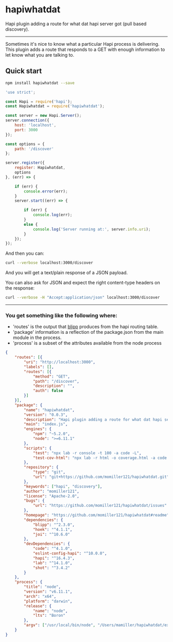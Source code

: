 # hapiwhatdat
Hapi plugin adding a route for what dat hapi server got (pull based discovery).

---

Sometimes it's nice to know what a particular Hapi process is delivering. This
plugin adds a route that responds to a GET with enough information to let
know what you are talking to.

## Quick start

```sh
npm install hapiwhatdat --save
```


```Javascript
'use strict';

const Hapi = require('hapi');
const Hapiwhatdat = require('hapiwhatdat');

const server = new Hapi.Server();
server.connection({
    host: 'localhost',
    port: 3000
});

const options = {
    path: '/discover'
};

server.register({
    register: Hapiwhatdat,
    options
}, (err) => {

    if (err) {
        console.error(err);
    }
    server.start((err) => {

        if (err) {
            console.log(err);
        }
        else {
            console.log('Server running at:', server.info.uri);
        }
    });
});
```

And then you can:

```sh
curl --verbose localhost:3000/discover
```

And you will get a text/plain response of a JSON payload.

You can also ask for JSON and expect the right content-type headers on the response:

```sh
curl --verbose -H "Accept:application/json" localhost:3000/discover
```

---

### You get something like the following where:

- 'routes' is the output that [blipp](https://github.com/danielb2/blipp) produces from the hapi routing table.
- 'package' information is a reflection of the package.json from the main module
in the process.
- 'process' is a subset of the attributes available from the node process

```json
{
	"routes": [{
		"uri": "http://localhost:3000",
		"labels": [],
		"routes": [{
			"method": "GET",
			"path": "/discover",
			"description": "",
			"auth": false
		}]
	}],
	"package": {
		"name": "hapiwhatdat",
		"version": "0.0.3",
		"description": "Hapi plugin adding a route for what dat hapi server got (pull based discovery).",
		"main": "index.js",
		"engines": {
			"npm": "~5.2.0",
			"node": ">=6.11.1"
		},
		"scripts": {
			"test": "npx lab -r console -t 100 -a code -L",
			"test-cov-html": "npx lab -r html -o coverage.html -a code -L"
		},
		"repository": {
			"type": "git",
			"url": "git+https://github.com/momiller121/hapiwhatdat.git"
		},
		"keywords": ["hapi", "discovery"],
		"author": "momiller121",
		"license": "Apache-2.0",
		"bugs": {
			"url": "https://github.com/momiller121/hapiwhatdat/issues"
		},
		"homepage": "https://github.com/momiller121/hapiwhatdat#readme",
		"dependencies": {
			"blipp": "^2.3.0",
			"hoek": "^4.1.1",
			"joi": "^10.6.0"
		},
		"devDependencies": {
			"code": "^4.1.0",
			"eslint-config-hapi": "^10.0.0",
			"hapi": "^16.4.3",
			"lab": "^14.1.0",
			"shot": "^3.4.2"
		}
	},
	"process": {
		"title": "node",
		"version": "v6.11.1",
		"arch": "x64",
		"platform": "darwin",
		"release": {
			"name": "node",
			"lts": "Boron"
		},
		"argv": ["/usr/local/bin/node", "/Users/mamiller/hapiwhatdat/example.js"]
	}
}
```
